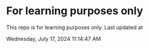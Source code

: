 # For learning purposes only
This repo is for learning purposes only.
Last updated at

Wednesday, July 17, 2024 11:14:47 AM

